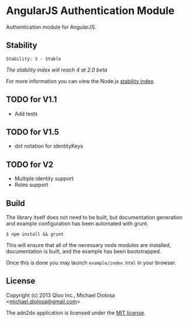 # AngularJS Authentication Module

Authentication module for AngularJS.

## Stability

```
Stability: 3 - Stable
```

*The stability index will reach 4 at 2.0 beta*

For more information you can view the Node.js [stability index](http://nodejs.org/api/all.html#all_stability_index).

## TODO for V1.1

- Add tests

## TODO for V1.5

- dot notation for identityKeys

## TODO for V2

- Multiple identity support
- Roles support

## Build

The library itself does not need to be built, but documentation generation and example configuration has been automated with grunt.

```
$ npm install && grunt
```

This will ensure that all of the necessary node modules are installed, documentation is built, and the example has been bootstrapped.

Once this is done you may launch `example/index.html` in your browser.

## License

Copyright (c) 2013 Qloo Inc., Michael Diolosa <[michael.diolosa@gmail.com](mailto:michael.diolosa@gmail.com)>

The adn2do application is licensed under the [MIT license](http://opensource.org/licenses/MIT).